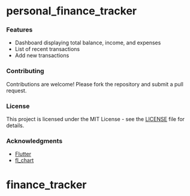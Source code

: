 # personal_finance_tracker
### Features

- Dashboard displaying total balance, income, and expenses
- List of recent transactions
- Add new transactions

### Contributing

Contributions are welcome! Please fork the repository and submit a pull request.

### License

This project is licensed under the MIT License - see the [LICENSE](LICENSE) file for details.

### Acknowledgments

- [Flutter](https://flutter.dev/)
- [fl_chart](https://pub.dev/packages/fl_chart)
# finance_tracker
